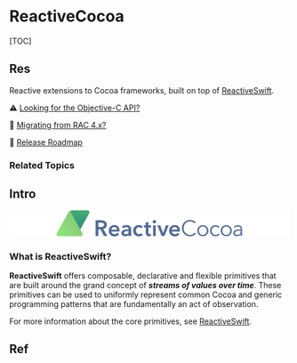 # ReactiveCocoa

[TOC]



## Res
Reactive extensions to Cocoa frameworks, built on top of [ReactiveSwift](https://github.com/ReactiveCocoa/ReactiveSwift/).

⚠️ [Looking for the Objective-C API?](https://github.com/ReactiveCocoa/ReactiveObjC)

🎉 [Migrating from RAC 4.x?](https://github.com/ReactiveCocoa/ReactiveCocoa/blob/master/CHANGELOG.md)

🚄 [Release Roadmap](https://github.com/ReactiveCocoa/ReactiveCocoa/#release-roadmap)


### Related Topics



## Intro
![ReactiveCocoa](../../../../../../Assets/Pics/logo-8487184.png)


### What is ReactiveSwift?
**ReactiveSwift** offers composable, declarative and flexible primitives that are built around the grand concept of ***streams of values over time***. These primitives can be used to uniformly represent common Cocoa and generic programming patterns that are fundamentally an act of observation.

For more information about the core primitives, see [ReactiveSwift](https://github.com/ReactiveCocoa/ReactiveSwift).



## Ref
